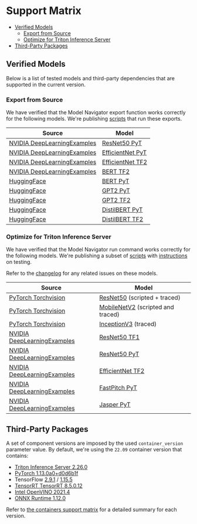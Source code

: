 <!--
Copyright (c) 2021-2022, NVIDIA CORPORATION. All rights reserved.

Licensed under the Apache License, Version 2.0 (the "License");
you may not use this file except in compliance with the License.
You may obtain a copy of the License at

    http://www.apache.org/licenses/LICENSE-2.0

Unless required by applicable law or agreed to in writing, software
distributed under the License is distributed on an "AS IS" BASIS,
WITHOUT WARRANTIES OR CONDITIONS OF ANY KIND, either express or implied.
See the License for the specific language governing permissions and
limitations under the License.
-->
# Support Matrix

<!-- START doctoc generated TOC please keep comment here to allow auto update -->
<!-- DON'T EDIT THIS SECTION, INSTEAD RE-RUN doctoc TO UPDATE -->

- [Verified Models](#verified-models)
  - [Export from Source](#export-from-source)
  - [Optimize for Triton Inference Server](#optimize-for-triton-inference-server)
- [Third-Party Packages](#third-party-packages)

<!-- END doctoc generated TOC please keep comment here to allow auto update -->

## Verified Models

Below is a list of tested models and third-party dependencies that are supported in the current version.

### Export from Source

We have verified that the Model Navigator export function works correctly for the following models. We're publishing
[scripts](../../tests/functional_framework) that run these exports.

| Source                                 | Model                                                                      |
|----------------------------------------|----------------------------------------------------------------------------|
| [NVIDIA DeepLearningExamples](https://github.com/NVIDIA/DeepLearningExamples) | [ResNet50 PyT](https://github.com/NVIDIA/DeepLearningExamples/tree/master/PyTorch/Classification/ConvNets) |
| [NVIDIA DeepLearningExamples](https://github.com/NVIDIA/DeepLearningExamples) | [EfficientNet PyT](https://github.com/NVIDIA/DeepLearningExamples/tree/master/PyTorch/Classification/ConvNets) |
| [NVIDIA DeepLearningExamples](https://github.com/NVIDIA/DeepLearningExamples) | [EfficientNet TF2](https://github.com/NVIDIA/DeepLearningExamples/tree/master/TensorFlow2/Classification/ConvNets) |
| [NVIDIA DeepLearningExamples](https://github.com/NVIDIA/DeepLearningExamples) |[BERT TF2](https://github.com/NVIDIA/DeepLearningExamples/tree/master/TensorFlow2/LanguageModeling/BERT) |
| [HuggingFace](https://huggingface.co/) |[BERT PyT](https://huggingface.co/docs/transformers/model_doc/bert) |
| [HuggingFace](https://huggingface.co/) |[GPT2 PyT](https://huggingface.co/docs/transformers/model_doc/gpt2) |
| [HuggingFace](https://huggingface.co/) |[GPT2 TF2](https://huggingface.co/docs/transformers/model_doc/gpt2) |
| [HuggingFace](https://huggingface.co/) |[DistilBERT PyT](https://huggingface.co/docs/transformers/model_doc/distilbert) |
| [HuggingFace](https://huggingface.co/) |[DistilBERT TF2](https://huggingface.co/docs/transformers/model_doc/distilbert) |

### Optimize for Triton Inference Server

We have verified that the Model Navigator run command works correctly for the following models. We're publishing a subset of
[scripts](../../tests/functional) with [instructions](../tests/README.md#running-functional-tests) on testing.

Refer to the [changelog](../CHANGELOG.md) for any related issues on these models.

| Source                                 | Model                                                                      |
|----------------------------------------|----------------------------------------------------------------------------|
| [PyTorch Torchvision](https://pytorch.org/vision/master/models.html) | [ResNet50](https://pytorch.org/hub/pytorch_vision_resnet/) (scripted + traced) |
| [PyTorch Torchvision](https://pytorch.org/vision/master/models.html) | [MobileNetV2](https://pytorch.org/hub/pytorch_vision_mobilenet_v2/) (scripted and traced) |
| [PyTorch Torchvision](https://pytorch.org/vision/master/models.html) | [InceptionV3](https://pytorch.org/hub/pytorch_vision_inception_v3/) (traced)        |
| [NVIDIA DeepLearningExamples](https://github.com/NVIDIA/DeepLearningExamples) | [ResNet50 TF1](https://github.com/NVIDIA/DeepLearningExamples/tree/master/TensorFlow/Classification/ConvNets) |
| [NVIDIA DeepLearningExamples](https://github.com/NVIDIA/DeepLearningExamples) | [ResNet50 PyT](https://github.com/NVIDIA/DeepLearningExamples/tree/master/PyTorch/Classification/ConvNets) |
| [NVIDIA DeepLearningExamples](https://github.com/NVIDIA/DeepLearningExamples) | [EfficientNet TF2](https://github.com/NVIDIA/DeepLearningExamples/tree/master/TensorFlow2/Classification/ConvNets) |
| [NVIDIA DeepLearningExamples](https://github.com/NVIDIA/DeepLearningExamples) |[FastPitch PyT](https://github.com/NVIDIA/DeepLearningExamples/tree/master/PyTorch/SpeechSynthesis/FastPitch) |
| [NVIDIA DeepLearningExamples](https://github.com/NVIDIA/DeepLearningExamples) |[Jasper PyT](https://github.com/NVIDIA/DeepLearningExamples/tree/master/PyTorch/SpeechRecognition/Jasper) |


## Third-Party Packages

A set of component versions are imposed by the used `container_version` parameter value.
By default, we're using the `22.09` container version that contains:

- [Triton Inference Server 2.26.0](https://github.com/triton-inference-server/server/tree/v2.26.0)
- [PyTorch 1.13.0a0+d0d6b1f](https://github.com/pytorch/pytorch/commit/d0d6b1f)
- TensorFlow [2.9.1](https://github.com/tensorflow/tensorflow/releases/tag/v2.9.1) / [1.15.5](https://github.com/tensorflow/tensorflow/releases/tag/v1.15.5)
- [TensorRT TensorRT 8.5.0.12](https://docs.nvidia.com/deeplearning/tensorrt/release-notes/index.html)
- [Intel OpenVINO 2021.4](https://github.com/openvinotoolkit/openvino/tree/2021.4)
- [ONNX Runtime 1.12.0](https://github.com/microsoft/onnxruntime/tree/v1.12.0)

Refer to [the containers support matrix](https://docs.nvidia.com/deeplearning/frameworks/support-matrix/index.html)
for a detailed summary for each version.
